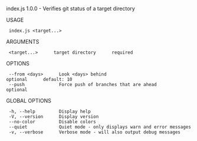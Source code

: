 
   index.js 1.0.0 - Verifies git status of a target directory
     
   USAGE

     index.js <target...>

   ARGUMENTS

     <target...>      target directory      required      

   OPTIONS

     --from <days>      Look <days> behind                         optional      default: 10
     --push             Force push of branches that are ahead      optional                 

   GLOBAL OPTIONS

     -h, --help         Display help                                      
     -V, --version      Display version                                   
     --no-color         Disable colors                                    
     --quiet            Quiet mode - only displays warn and error messages
     -v, --verbose      Verbose mode - will also output debug messages    

